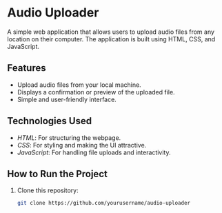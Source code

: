 # Audio Uploader  

A simple web application that allows users to upload audio files from any location on their computer. The application is built using HTML, CSS, and JavaScript.  

## Features  
- Upload audio files from your local machine.  
- Displays a confirmation or preview of the uploaded file.  
- Simple and user-friendly interface.  

## Technologies Used  
- *HTML*: For structuring the webpage.  
- *CSS*: For styling and making the UI attractive.  
- *JavaScript*: For handling file uploads and interactivity.  

## How to Run the Project  
1. Clone this repository:  
   ```bash
   git clone https://github.com/yourusername/audio-uploader

